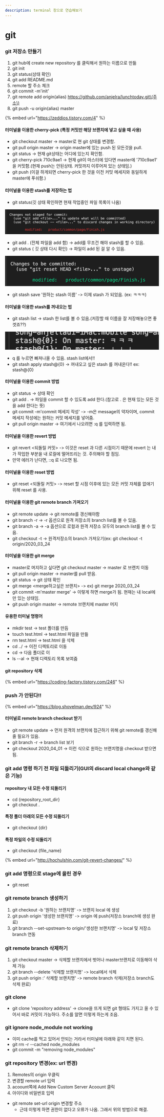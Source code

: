 ```yaml
---
description: terminal 창으로 연습해보기
---
```


# git

### git 저장소 만들기  

1. git hub에 create new repository 를 클릭해서 원하는 이름으로 만듦 
2. git init
3. git status\(상태 확인\) 
4. git add README.md
5. remote 할 주소 체크
6. git commit -m'init'
7. git remote add origin\(alias\) https://github.com/anjelra/lunchtoday.git\(주소\)
8. git push -u origin\(alias\) master

{% embed url="https://zeddios.tistory.com/4" %}



#### 터미널을 이용한 cherry-pick \(특정 커밋만 해당 브랜치에 넣고 싶을 때 사용\) 

* git checkout master -&gt; master로 현 git 상태를 변경함.
* git pull origin master -&gt; origin master에 있는 push 된 모든것을 pull.
* git status -&gt; 현재 git상태는 어디에 있는지 확인함.
* git cherry-pick 710c9ae1 -&gt; 현재 git이 마스터에 있다면 master에 '710c9ae1' 을 커밋함.\(현재 push는 안된상태. 커밋까지 이루어져 있는 상태임.\)
*  git push \(이걸 하게되면 cherry-pick 한 것을 이전 커밋 메세지와 동일하게 master에 푸쉬함.\)



#### 터미널을 이용한 stash를 저장하는 법 

* git status\(깃 상태 확인하면 현재 작업중인 파일 목록이 나옴\)

![](../.gitbook/assets/image%20%2812%29.png)

* git add . \(전체 파일을 add 함\) -&gt; add를 무조건 해야 stash를 할 수 있음.
* git status \( 깃 상태 다시 확인\) -&gt; 파일이 add 된 걸 알 수 있음.

![](../.gitbook/assets/image%20%2810%29.png)

* git stash save '원하는 stash 이름' -&gt; 이제 stash 가 되었음. \(ex: ㅋㅋㅋ\)



#### 터미널을 이용한 stash를 꺼내오는 법

* git stash list -&gt; stash 한 list를 볼 수 있음.\(저장할 때 이름을 잘 저장해놓으면 좋겟죠??\)

![&#xC694;&#xAE30; &#xC774;&#xB807;&#xAC8C; &#xB0B4;&#xAC00; &#xC800;&#xC7A5;&#xD55C; &#xAC8C; &#xC788;&#xB124;??](../.gitbook/assets/image%20%281%29.png)

* q 를 누르면 빠져나올 수 있음. stash list에서!!
* git stash apply stash@{0} -&gt; 꺼내오고 싶은 stash 를 꺼내온다!! ex: stash@{0}



#### 터미널을 이용한 commit 방법

* git status -&gt; 상태 확인
* git add . -&gt; 파일을 commit 할 수 있도록 add 한다.\(참고로 . 은 현재 있는 모든 것을 add 한다는 뜻\)
* git commit -m'commit 메세지 작성' -&gt; -m은 message의 약자이며,  commit 메세지 작성에는 원하는 커밋 메세지를 넣어줌.
* git pull origin master -&gt; 여기에서 나오려면 :q 를 입력하면 됨.

#### 터미널을 이용한 revert 방법

* git revert &lt;되돌릴 커밋&gt; -&gt; 이것은 reset 과 다른 시점이기 때문에 revert 는 내가 작업한 부분을 내 로컬에 떨어뜨리는 것. 주의해야 할 점임.
* 만약 에러가 난다면, ::q 로 나오면 됨. 

#### 터미널을 이용한 reset 방법

* git reset &lt;되돌릴 커밋&gt; -&gt; reset 할 시점 이후에 있는 모든 커밋 자체를 없애기 위해 reset 를 사용. 

#### 터미널을 이용한 git remote branch 가져오기 

* git remote update -&gt; git remote를 갱신해야함
* git branch -r -&gt; -r 옵션으로 원격 저장소의 branch list를 볼 수 있음.
* git branch -a -&gt; -a 옵션으로 로컬과 원격 저장소 모두의 branch list를 볼 수 있음.
* git checkout -t -&gt; 원격저장소의 branch 가져오기\(ex: git checkout -t origin/2020\_03\_24

####  터미널을 이용한 git merge

* master로 머지하고 싶다면 git checkout master -&gt; master 로 브랜치 이동
* git pull origin master -&gt; master를 pull 받음.
* git status -&gt; git 상태 확인
* git merge &lt;merge하고싶은 브랜치&gt; -&gt; ex\) git merge 2020\_03\_24
* git commit -m'master merge' -&gt; 이렇게 하면 merge가 됨. 현재는 내 local에만 있는 상태임.
* git push origin master -&gt; remote 브랜치에 master 머지 

#### 유용한 터미널 명령어

* mkdir test -&gt; test 폴더를 만듬
* touch test.html -&gt; test.html 파일을 만듦
* rm test.html -&gt; test.html 을 삭제 
* cd ../ -&gt; 이전 디렉토리로 이동
* cd -&gt; 다음 폴더로 이
* ls --al -&gt; 현재 디렉토리 목록 보여줌 

#### git repository 삭제

{% embed url="https://coding-factory.tistory.com/246" %}

### push 가 안된다!!

{% embed url="https://blog.shovelman.dev/924" %}

#### 터미널로 remote branch checkout 받기

* git remote update -&gt;  먼저 원격의 브랜치에 접근하기 위해 git remote를 갱신해줄 필요가 있음.
* git branch -r -&gt; branch list 보기
* git checkout 2020\_04\_01 -&gt; 이런 식으로 원하는 브랜치명을 checkout 받으면 됨.

### git add 명령 하기 전 파일 되돌리기\(GUI의 discard local change와 같은 기능\)

#### repository 내 모든 수정 되돌리기

* cd {repository\_root\_dir}
* git checkout .

#### 특정 폴더 아래의 모든 수정 되돌리기

* git checkout {dir}

#### 특정 파일의 수정 되돌리기

* git checkout {file\_name}

{% embed url="http://hochulshin.com/git-revert-changes/" %}

### git add 명령으로 stage에 올린 경우

* git reset

### git remote branch 생성하기

1. git checkout -b '원하는 브랜치명' -&gt; 브랜치 local 에 생성
2. git push origin '생성한 브랜치명' -&gt; origin 에 push\(저장소 branch에 생성 완료\)
3. git branch --set-upstream-to origin/'생성한 브랜치명' -&gt; local 및 저장소 branch 연동

### git remote branch 삭제하기

1. git checkout master -&gt;  삭제할 브랜치에서 벗어나 master브랜치로 이동해야 삭제 가능
2. git branch --delete '삭제할 브랜치명' -&gt; local에서 삭제
3. git push origin :' 삭제할 브랜치명' -&gt; remote branch 삭제\(저장소 branch도 삭제 완료\)

### git clone

* git clone 'repository address' -&gt; clone을 뜨게 되면 git 형태도 가지고 올 수 있어서 바로 커밋이 가능하다. 주소를 알면 이렇게 하는게 조음.

### git ignore node\_module not working

* 이미 cache를 먹고 있어서 안되는 거라서 터미널에 아래와 같이 치면 된다.
* git rm -r --cached node\_modules
* git commit -m "removing node\_modules"

### git repository 변경\(ex: url 변경\)

1. Remotes의 origin 우클릭 
2. 변경할 remote url 입력
3. acoount쪽에 Add New Custom Server Acoount 클릭
4. 아이디와 비밀번호 입력

* git remote set-url origin 변경할 주소
  * 근데 이렇게 하면 권한이 없다고 오류가 나옴. 그래서 위의 방법으로 해결.

